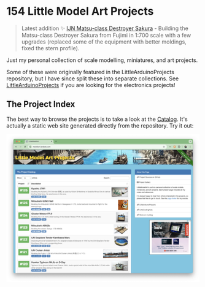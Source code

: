 # 154 Little Model Art Projects

> Latest addition :sparkles: [IJN Matsu-class Destroyer Sakura](./projects/IJN/Sakura) - Building the Matsu-class Destroyer Sakura from Fujimi in 1:700 scale with a few upgrades (replaced some of the equipment with better moldings, fixed the stern profile).

Just my personal collection of scale modelling, miniatures, and art projects.

Some of these were originally featured in the LittleArduinoProjects repository, but I have since split these into separate collections.
See [LittleArduinoProjects](https://github.com/tardate/LittleArduinoProjects) if you are looking for the electronics projects!

## The Project Index

The best way to browse the projects is to take a look at the
[Catalog](https://modelart.tardate.com/).
It's actually a static web site generated directly from the repository. Try it out:

[![leap-splash](./catalog/assets/images/splash.png?raw=true)](https://modelart.tardate.com/)
